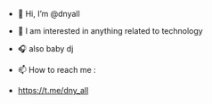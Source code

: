 - 👋 Hi, I’m @dnyall
- 👀 I am interested in anything related to technology
- 🎧 also baby dj

- 📫 How to reach me :
- https://t.me/dny_all

<!---
dnyall/dnyall is a ✨ special ✨ repository because its `README.md` (this file) appears on your GitHub profile.
You can click the Preview link to take a look at your changes.
--->

